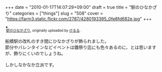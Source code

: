+++
date = "2010-01-17T14:07:29+09:00"
draft = true
title = "駅のひなかざり"
categories = ["things"]
slug = "508"
cover = "https://farm3.static.flickr.com/2787/4280193395_0fe8fd682e.jpg"
+++


<div style="text-align: left; padding: 3px;">
<a href="https://www.flickr.com/photos/keruru/4280193395/" title="photo sharing"><img src="https://farm3.static.flickr.com/2787/4280193395_0fe8fd682e.jpg" style="border: solid 2px #000000;" alt="" /></a>
<br />
<span style="font-size: 0.8em; margin-top: 0px;"><a href="https://www.flickr.com/photos/keruru/4280193395/">駅のひなかざり</a>, originally uploaded by <a href="https://www.flickr.com/people/keruru/">けるる</a>.</span>
</div>
<p>
船橋駅の改札のすき間にひなかざりが飾られました。<br />
節分やバレンタインなどイベントは雛祭り迄にも色々あるのに、とは思いますが、飾りにくいのでしょうね。<br />
<br />
しかしなかなか立派です。
</p>
